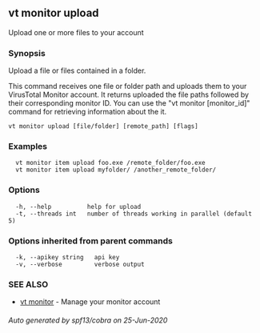 ## vt monitor upload

Upload one or more files to your account

### Synopsis

Upload a file or files contained in a folder.

This command receives one file or folder path and uploads them to your
VirusTotal Monitor account. It returns uploaded the file paths followed by their
corresponding monitor ID.
You can use the "vt monitor [monitor_id]" command for retrieving
information about the it.

```
vt monitor upload [file/folder] [remote_path] [flags]
```

### Examples

```
  vt monitor item upload foo.exe /remote_folder/foo.exe
  vt monitor item upload myfolder/ /another_remote_folder/
```

### Options

```
  -h, --help          help for upload
  -t, --threads int   number of threads working in parallel (default 5)
```

### Options inherited from parent commands

```
  -k, --apikey string   api key
  -v, --verbose         verbose output
```

### SEE ALSO

* [vt monitor](vt_monitor.md)	 - Manage your monitor account

###### Auto generated by spf13/cobra on 25-Jun-2020
